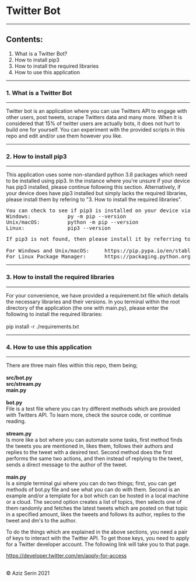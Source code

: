 #        Twitter Bot        

---------------------------------------------
   Contents:
---------------------------------------------
1. What is a Twitter Bot?
2. How to install pip3
3. How to install the required libraries
4. How to use this application

---------------------------------------------
   ### 1. What is a Twitter Bot
---------------------------------------------
<p>Twitter bot is an application where you can use Twitters API to engage with other users, post tweets,
scrape Twitters data and many more. When it is considered that 15% of twitter users are actually bots, it does not hurt to build
one for yourself. You can experiment with the provided scripts in this repo and edit and/or use them however you like.</p>

---------------------------------------------
 ###  2. How to install pip3
---------------------------------------------
<p>This application uses some non-standard python 3.8 packages which need to be installed using pip3.
In the instance where you're unsure if your device has pip3 installed, please continue following this section.
Alternatively, if your device does have pip3 installed but simply lacks the required libraries, please install them by refering to "3. How to install the required libraries".</p>

<pre>You can check to see if pip3 is installed on your device via:
Windows:            py -m pip --version
Unix/macOS:         python -m pip --version
Linux:              pip3 --version</pre>

<pre>If pip3 is not found, then please install it by referring to the respective link:

For Windows and Unix/macOS:     https://pip.pypa.io/en/stable/installing/
For Linux Package Manager:      https://packaging.python.org/guides/installing-using-linux-tools/</pre>


---------------------------------------------
 ### 3. How to install the required libraries
---------------------------------------------
<p>For your convenience, we have provided a requirement.txt file which details the necessary libraries and their versions.
In you terminal within the root directory of the application (the one with main.py), please enter the following to install the required libraries: 
<br><br>
pip install -r ./requirements.txt</p>


---------------------------------------------
  ### 4. How to use this application
---------------------------------------------
<p>There are three main files within this repo, them being;
<br><br>
<b>src/bot.py</b> <br>
<b>src/stream.py</b> <br>
<b>main.py</b>
<br><br>
<b>bot.py</b> <br> File is a test file where you can try different methods which are provided with Twitters API. To learn more, 
check the source code, or continue reading.
<br><br>
<b>stream.py</b> <br> Is more like a bot where you can automate some tasks, first method finds the tweets you are mentioned in,
likes them, follows their authors and replies to the tweet with a desired text. Second method does the first performs the
same two actions, and then instead of replying to the tweet, sends a direct message to the author of the tweet.
<br><br>
<b>main.py</b> <br> Is a simple terminal gui where you can do two things; first, you can get methods of bot.py file and see what you can do with them. Second
is an example and/or a template for a bot which can be hosted in a local machine or a cloud. The second option creates a list of topics, then
selects one of them randomly and fetches the latest tweets which are posted on that topic in a specified amount, likes the tweets and follows its author,
replies to the tweet and dm's to the author.

</p>

<p>To do the things which are explained in the above sections, you need a pair of keys to interact with the Twitter API.
To get those keys, you need to apply for a Twitter developer account. The following link will take you to that page.

https://developer.twitter.com/en/apply-for-access 
<br><br></p>


<p>© Aziz Serin 2021 </p>
